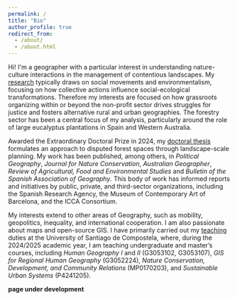 ```yaml
---
permalink: /
title: "Bio"
author_profile: true
redirect_from: 
  - /about/
  - /about.html
---
```


Hi! I'm a geographer with a particular interest in understanding nature-culture interactions in the management of contentious landscapes. My [research](https://investigacion.usc.gal/investigadores/844832/detalle) typically draws on social movements and environmentalism, focusing on how collective actions influence social-ecological transformations. Therefore my interests are focused on how grassroots organizing within or beyond the non-profit sector drives struggles for justice and fosters alternative rural and urban geographies. The forestry sector has been a central focus of my analysis, particularly around the role of large eucalyptus plantations in Spain and Western Australia. 

Awarded the Extraordinary Doctoral Prize in 2024, my [doctoral thesis](https://minerva.usc.es/entities/publication/4ef3d3fb-820c-4d83-bf05-1f6423c6595b) formulates an approach to disputed forest spaces through landscape-scale planning. My work has been published, among others, in _Political Geography_, _Journal for Nature Conservation_, _Australian Geographer_, _Review of Agricultural, Food and Environmental Studies_ and _Bulletin of the Spanish Association of Geography_. This body of work has informed reports and initiatives by public, private, and third-sector organizations, including the Spanish Research Agency, the Museum of Contemporary Art of Barcelona, and the ICCA Consortium.

My interests extend to other areas of Geography, such as mobility, geopolitics, inequality, and international cooperation. I am also passionate about maps and open-source GIS. I have primarily carried out my [teaching](https://www.usc.gal/gl/departamento/xeografia/directorio/diego-cidras-fernandez-358206) duties at the University of Santiago de Compostela, where, during the 2024/2025 academic year, I am teaching undergraduate and master’s courses, including _Human Geography I_ and _II_ (G3053102, G3053107), _GIS for Regional Human Geography_ (G3052224), _Nature Conservation, Development, and Community Relations_ (MP0170203), and _Sustainable Urban Systems_ (P4241205).


**page under development**
